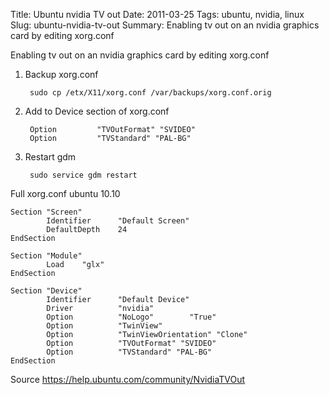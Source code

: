 Title: Ubuntu nvidia TV out
Date: 2011-03-25
Tags: ubuntu, nvidia, linux
Slug: ubuntu-nvidia-tv-out
Summary: Enabling tv out on an nvidia graphics card by editing xorg.conf 

Enabling tv out on an nvidia graphics card by editing xorg.conf 

1. Backup xorg.conf

        sudo cp /etx/X11/xorg.conf /var/backups/xorg.conf.orig

2. Add to Device section of xorg.conf

        Option         "TVOutFormat" "SVIDEO"
        Option         "TVStandard" "PAL-BG"

3. Restart gdm

        sudo service gdm restart

Full xorg.conf ubuntu 10.10

```
Section "Screen"
        Identifier      "Default Screen"
        DefaultDepth    24
EndSection

Section "Module"
        Load    "glx"
EndSection

Section "Device"
        Identifier      "Default Device"
        Driver          "nvidia"
        Option          "NoLogo"        "True"
        Option          "TwinView"
        Option          "TwinViewOrientation" "Clone"
        Option          "TVOutFormat" "SVIDEO"
        Option          "TVStandard" "PAL-BG"
EndSection
```

Source <https://help.ubuntu.com/community/NvidiaTVOut>